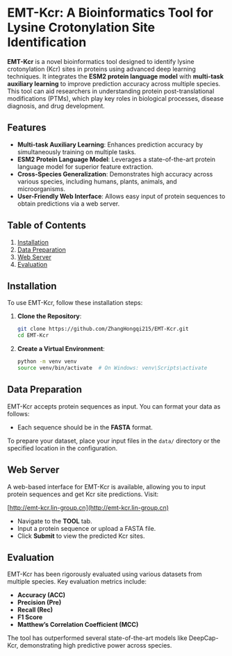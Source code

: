 # EMT-Kcr: A Bioinformatics Tool for Lysine Crotonylation Site Identification

**EMT-Kcr** is a novel bioinformatics tool designed to identify lysine crotonylation (Kcr) sites in proteins using advanced deep learning techniques. It integrates the **ESM2 protein language model** with **multi-task auxiliary learning** to improve prediction accuracy across multiple species. This tool can aid researchers in understanding protein post-translational modifications (PTMs), which play key roles in biological processes, disease diagnosis, and drug development.

## Features

- **Multi-task Auxiliary Learning**: Enhances prediction accuracy by simultaneously training on multiple tasks.
- **ESM2 Protein Language Model**: Leverages a state-of-the-art protein language model for superior feature extraction.
- **Cross-Species Generalization**: Demonstrates high accuracy across various species, including humans, plants, animals, and microorganisms.
- **User-Friendly Web Interface**: Allows easy input of protein sequences to obtain predictions via a web server.

## Table of Contents
1. [Installation](#installation)
2. [Data Preparation](#data-preparation)
3. [Web Server](#web-server)
4. [Evaluation](#evaluation)

## Installation

To use EMT-Kcr, follow these installation steps:

1. **Clone the Repository**:
   ```bash
   git clone https://github.com/ZhangHongqi215/EMT-Kcr.git
   cd EMT-Kcr
   ```

2. **Create a Virtual Environment**:
   ```bash
   python -m venv venv
   source venv/bin/activate  # On Windows: venv\Scripts\activate
   ```


## Data Preparation

EMT-Kcr accepts protein sequences as input. You can format your data as follows:

- Each sequence should be in the **FASTA** format.

To prepare your dataset, place your input files in the `data/` directory or the specified location in the configuration.

## Web Server

A web-based interface for EMT-Kcr is available, allowing you to input protein sequences and get Kcr site predictions. Visit:

[http://emt-kcr.lin-group.cn](http://emt-kcr.lin-group.cn)

- Navigate to the **TOOL** tab.
- Input a protein sequence or upload a FASTA file.
- Click **Submit** to view the predicted Kcr sites.

## Evaluation

EMT-Kcr has been rigorously evaluated using various datasets from multiple species. Key evaluation metrics include:

- **Accuracy (ACC)**
- **Precision (Pre)**
- **Recall (Rec)**
- **F1 Score**
- **Matthew’s Correlation Coefficient (MCC)**

The tool has outperformed several state-of-the-art models like DeepCap-Kcr, demonstrating high predictive power across species.

